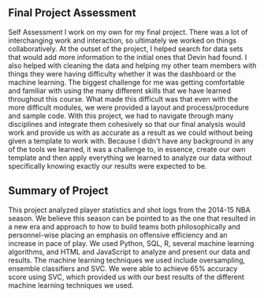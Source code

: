 ## Final Project Assessment
Self Assessment
I work on my own for my final project.  There was a lot of interchanging work and interaction, so ultimately we worked on things collaboratively. At the outset of the project, I helped search for data sets that would add more information to the initial ones that Devin had found. I also helped with cleaning the data and helping my other team members with things they were having difficulty whether it was the dashboard or the machine learning. The biggest challenge for me was getting comfortable and familiar with using the many different skills that we have learned throughout this course. What made this difficult was that even with the more difficult modules, we were provided a layout and process/procedure and sample code. With this project, we had to navigate through many disciplines and integrate them cohesively so that our final analysis would work and provide us with as accurate as a result as we could without being given a template to work with. Because I didn't have any background in any of the tools we learned, it was a challenge to, in essence, create our own template and then apply everything we learned to analyze our data without specifically knowing exactly our results were expected to be.

## Summary of Project
This project analyzed player statistics and shot logs from the 2014-15 NBA season. We believe this season can be pointed to as the one that resulted in a new era and approach to how to build teams both philosophically and personnel-wise placing an emphasis on offensive efficiency and an increase in pace of play. We used Python, SQL, R, several machine learning algorithms, and HTML and JavaScript to analyze and present our data and results. The machine learning techniques we used include oversampling, ensemble classifiers and SVC. We were able to achieve 65% accuracy score using SVC, which provided us with our best results of the different machine learning techniques we used.
